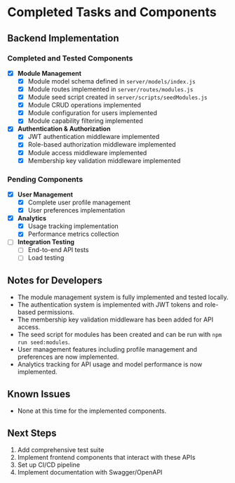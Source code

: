 # Completed Tasks and Components

## Backend Implementation

### Completed and Tested Components

- [x] **Module Management**
  - [x] Module model schema defined in `server/models/index.js`
  - [x] Module routes implemented in `server/routes/modules.js`
  - [x] Module seed script created in `server/scripts/seedModules.js`
  - [x] Module CRUD operations implemented
  - [x] Module configuration for users implemented
  - [x] Module capability filtering implemented

- [x] **Authentication & Authorization**
  - [x] JWT authentication middleware implemented
  - [x] Role-based authorization middleware implemented
  - [x] Module access middleware implemented
  - [x] Membership key validation middleware implemented

### Pending Components

- [x] **User Management**
  - [x] Complete user profile management
  - [x] User preferences implementation

- [x] **Analytics**
  - [x] Usage tracking implementation
  - [x] Performance metrics collection

- [ ] **Integration Testing**
  - [ ] End-to-end API tests
  - [ ] Load testing

## Notes for Developers

- The module management system is fully implemented and tested locally.
- The authentication system is implemented with JWT tokens and role-based permissions.
- The membership key validation middleware has been added for API access.
- The seed script for modules has been created and can be run with `npm run seed:modules`.
- User management features including profile management and preferences are now implemented.
- Analytics tracking for API usage and model performance is now implemented.

## Known Issues

- None at this time for the implemented components.

## Next Steps

1. Add comprehensive test suite
2. Implement frontend components that interact with these APIs
3. Set up CI/CD pipeline
4. Implement documentation with Swagger/OpenAPI
